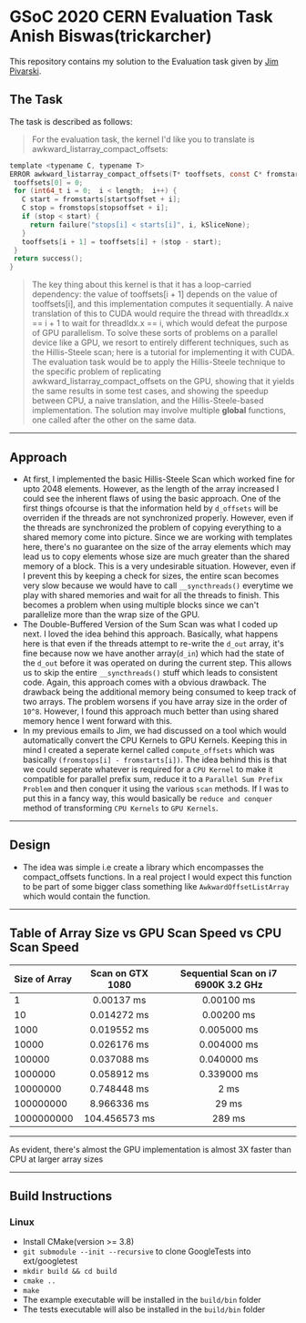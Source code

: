 # GSoC 2020 CERN Evaluation Task Anish Biswas(trickarcher)
This repository contains my solution to the Evaluation task given by [Jim Pivarski](https://github.com/jpivarski).

## The Task
The task is described as follows:

>For the evaluation task, the kernel I'd like you to translate is awkward_listarray_compact_offsets:
 ```c
 template <typename C, typename T>
ERROR awkward_listarray_compact_offsets(T* tooffsets, const C* fromstarts, const C* fromstops, int64_t startsoffset, int64_t stopsoffset, int64_t length) {
  tooffsets[0] = 0;
  for (int64_t i = 0;  i < length;  i++) {
    C start = fromstarts[startsoffset + i];
    C stop = fromstops[stopsoffset + i];
    if (stop < start) {
      return failure("stops[i] < starts[i]", i, kSliceNone);
    }
    tooffsets[i + 1] = tooffsets[i] + (stop - start);
  }
  return success();
}
```
>The key thing about this kernel is that it has a loop-carried dependency: the value of tooffsets[i + 1] depends on the value of tooffsets[i], and this implementation computes it sequentially. A naive translation of this to CUDA would require the thread with threadIdx.x == i + 1 to wait for threadIdx.x == i, which would defeat the purpose of GPU parallelism. 
>To solve these sorts of problems on a parallel device like a GPU, we resort to entirely different techniques, such as the Hillis-Steele scan; here is a tutorial for implementing it with CUDA.
>The evaluation task would be to apply the Hillis-Steele technique to the specific problem of replicating awkward_listarray_compact_offsets on the GPU, showing that it yields the same results in some test cases, and showing the speedup between CPU, a naive translation, and the Hillis-Steele-based implementation. The solution may involve multiple __global__ functions, one called after the other on the same data.
---
## Approach
* At first, I implemented the basic Hillis-Steele Scan which worked fine for upto 2048 elements. However, as the length of the array increased I could see the inherent flaws of using the basic approach.
One of the first things ofcourse is that the information held by `d_offsets` will be overriden if the threads are not synchronized properly. However, even if the threads are synchronized the problem of copying everything to a shared memory come into picture.
Since we are working with templates here, there's no guarantee on the size of the array elements which may lead us to copy elements whose size are much greater than the shared memory of a block. This is a very undesirable situation. However, even if I prevent this by keeping a check for sizes, the entire scan becomes very slow because
we would have to call `__syncthreads()` everytime we play with shared memories and wait for all the threads to finish. This becomes a problem when using multiple blocks since we can't parallelize more than the wrap size of the GPU.
* The Double-Buffered Version of the Sum Scan was what I coded up next. I loved the idea behind this approach. Basically, what happens here is that even if the threads attempt to re-write the `d_out` array, it's fine because now we have another array(`d_in`) which had the state of the `d_out` before it was operated on during the current step.
This allows us to skip the entire `__syncthreads()` stuff which leads to consistent code. Again, this approach comes with a obvious drawback. The drawback being the additional memory being consumed to keep track of two arrays. The problem worsens if you have array size in the order of `10^8`. However, I found this approach much better than using shared memory hence I went forward with this. 
* In my previous emails to Jim, we had discussed on a tool which would automatically convert the CPU Kernels to GPU Kernels. Keeping this in mind I created a seperate kernel called `compute_offsets` which was basically `(fromstops[i] - fromstarts[i])`. The idea behind this is that we could seperate whatever is required for a `CPU Kernel` to make it compatible for parallel prefix sum, reduce it to a `Parallel Sum Prefix Problem` and then conquer it using the various `scan` methods. If I was to put this in a fancy way, this would basically be `reduce and conquer` method of transforming `CPU Kernels` to `GPU Kernels`.
---
## Design

* The idea was simple i.e create a library which encompasses the compact_offsets functions. In a real project I would expect this function to be part of some bigger class something like `AwkwardOffsetListArray` which would contain the function.
---
## Table of Array Size vs GPU Scan Speed vs CPU Scan Speed
| Size of Array | Scan on GTX 1080 | Sequential Scan on i7 6900K 3.2 GHz |
| :---          | :---:            |    :---:                            |
| 1          | 0.00137 ms            |    0.00100 ms                            |
| 10          | 0.014272 ms            |    0.00200 ms                            |
| 1000          | 0.019552 ms           |    0.005000 ms                            |
| 10000          | 0.026176 ms           |    0.004000 ms                            |
| 100000          | 0.037088 ms           |    0.040000 ms                            |
| 1000000          | 0.058912 ms           |    0.339000 ms                            |
| 10000000          | 0.748448 ms           |    2 ms                           |
| 100000000          | 8.966336 ms           |    29 ms                        |
| 1000000000          | 104.456573 ms           |    289 ms                        |

---

As evident, there's almost the GPU implementation is almost 3X faster than CPU at larger array sizes

---
## Build Instructions

### Linux
* Install CMake(version >= 3.8)
* `git submodule --init --recursive` to clone GoogleTests into ext/googletest
* `mkdir build && cd build`
* `cmake ..`
* `make`
* The example executable will be installed in the `build/bin` folder 
* The tests executable will also be installed in the `build/bin` folder